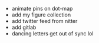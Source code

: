 -   animate pins on dot-map
-   add my figure collection
-   add twitter feed from nitter
-   add gitlab
-   dancing letters get out of sync lol
